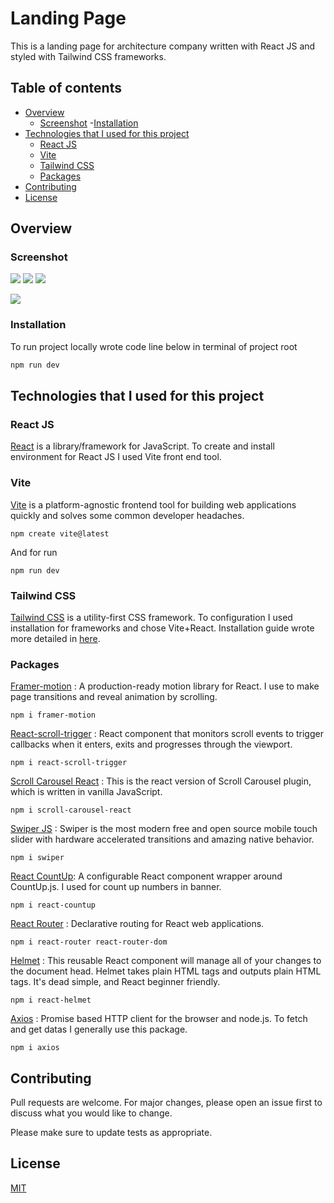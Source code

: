 # Landing Page

This is a landing page for architecture company written with React JS and styled with Tailwind CSS frameworks.

## Table of contents

- [Overview](#overview)
  - [Screenshot](#screenshot) -[Installation](#installation)
- [Technologies that I used for this project](#technologies-that-i-used-for-this-project)
  - [React JS](#react-js)
  - [Vite](#vite)
  - [Tailwind CSS](#tailwind-css)
  - [Packages](#packages)
- [Contributing](#contributing)
- [License](#license)

## Overview

### Screenshot

![](./public/desktop.png)
![](./public/mobile.png)
![](./public/tablet.png)

![](./public/menu.png)

### Installation

To run project locally wrote code line below in terminal of project root

```bash
npm run dev
```

## Technologies that I used for this project

### React JS

[React](https://react.dev/) is a library/framework for JavaScript. To create and install environment for React JS I used Vite front end tool.

### Vite

[Vite](https://vitejs.dev/) is a platform-agnostic frontend tool for building web applications quickly and solves some common developer headaches.

```
npm create vite@latest
```

And for run

```
npm run dev
```

### Tailwind CSS

[Tailwind CSS](https://tailwindcss.com/) is a utility-first CSS framework. To configuration I used installation for frameworks and chose Vite+React. Installation guide wrote more detailed in [here](https://tailwindcss.com/docs/guides/vite).

### Packages

[Framer-motion](https://www.framer.com/motion/) : A production-ready motion library for React. I use to make page transitions and reveal animation by scrolling.

```
npm i framer-motion
```

[React-scroll-trigger](https://www.npmjs.com/package/react-scroll-trigger) : React component that monitors scroll events to trigger callbacks when it enters, exits and progresses through the viewport.

```
npm i react-scroll-trigger
```

[Scroll Carousel React](https://www.npmjs.com/package/scroll-carousel-react) : This is the react version of Scroll Carousel plugin, which is written in vanilla JavaScript.

```
npm i scroll-carousel-react
```

[Swiper JS](https://swiperjs.com/) : Swiper is the most modern free and open source mobile touch slider with hardware accelerated transitions and amazing native behavior.

```
npm i swiper
```

[React CountUp](https://www.npmjs.com/package/react-countup): A configurable React component wrapper around CountUp.js. I used for count up numbers in banner.

```
npm i react-countup
```

[React Router](https://www.npmjs.com/package/react-router) : Declarative routing for React web applications.

```
npm i react-router react-router-dom
```

[Helmet](https://www.npmjs.com/package/react-helmet) : This reusable React component will manage all of your changes to the document head.
Helmet takes plain HTML tags and outputs plain HTML tags. It's dead simple, and React beginner friendly.

```
npm i react-helmet
```

[Axios](https://www.npmjs.com/package/axios) : Promise based HTTP client for the browser and node.js. To fetch and get datas I generally use this package.

```
npm i axios
```

## Contributing

Pull requests are welcome. For major changes, please open an issue first
to discuss what you would like to change.

Please make sure to update tests as appropriate.

## License

[MIT](https://choosealicense.com/licenses/mit/)

